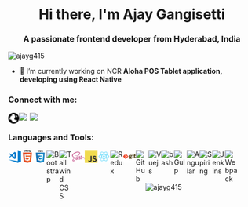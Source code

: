 <h1 align="center">Hi there, I'm Ajay Gangisetti </h1>
<h3 align="center">A passionate frontend developer from Hyderabad, India</h3>
<p align="left"> <img src="https://komarev.com/ghpvc/?username=ajayg415" alt="ajayg415" /> </p>

- 🔭 I’m currently working on NCR **Aloha POS Tablet application, developing using React Native**


### Connect with me:

[<img align="left" width="22px" src="https://raw.githubusercontent.com/iconic/open-iconic/master/svg/globe.svg" />](http://ajayg415.github.io/)
[<img align="left" width="22px" src="https://cdn.jsdelivr.net/npm/simple-icons@v3/icons/twitter.svg" />](https://twitter.com/ajay415)
[<img align="left" width="22px" src="https://cdn.jsdelivr.net/npm/simple-icons@v3/icons/linkedin.svg" />](https://www.linkedin.com/in/ajay415/)

<br />

### Languages and Tools:

<img align="left" title="Visual Studio Code" alt="Visual Studio Code" width="26px" src="https://raw.githubusercontent.com/github/explore/80688e429a7d4ef2fca1e82350fe8e3517d3494d/topics/visual-studio-code/visual-studio-code.png" />
<img align="left" title="HTML3" alt="HTML5" width="26px" src="https://raw.githubusercontent.com/github/explore/80688e429a7d4ef2fca1e82350fe8e3517d3494d/topics/html/html.png" />
<img align="left" title="CSS3" alt="CSS3" width="26px" src="https://raw.githubusercontent.com/github/explore/80688e429a7d4ef2fca1e82350fe8e3517d3494d/topics/css/css.png" />
<img align="left" title="Bootstrap" alt="Bootstrap" width="26px" src="https://img.icons8.com/color/48/000000/bootstrap.png"/>
<img align="left" title="Tailwind CSS" alt="Tailwind CSS" width="26px" src="https://www.vectorlogo.zone/logos/tailwindcss/tailwindcss-icon.svg" />
<img align="left" title="Sass" alt="Sass" width="26px" src="https://raw.githubusercontent.com/github/explore/80688e429a7d4ef2fca1e82350fe8e3517d3494d/topics/sass/sass.png" />
<img align="left" title="JavaScript" alt="JavaScript" width="26px" src="https://raw.githubusercontent.com/github/explore/80688e429a7d4ef2fca1e82350fe8e3517d3494d/topics/javascript/javascript.png" />
<img align="left" title="React" alt="React" width="26px" src="https://raw.githubusercontent.com/github/explore/80688e429a7d4ef2fca1e82350fe8e3517d3494d/topics/react/react.png" />
<img align="left" title="Redux" alt="Redux" width="26px" src="https://img.icons8.com/color/48/000000/redux.png"/>
<img align="left" title="Git" alt="Git" width="26px" src="https://raw.githubusercontent.com/github/explore/80688e429a7d4ef2fca1e82350fe8e3517d3494d/topics/git/git.png" />
<img align="left" title="GitHub" alt="GitHub" width="26px" Tailwind CSSsrc="https://raw.githubusercontent.com/github/explore/78df643247d429f6cc873026c0622819ad797942/topics/github/github.png" />

<img align="left" title="Vuejs" alt="Vuejs" width="26px" src="https://devicons.github.io/devicon/devicon.git/icons/vuejs/vuejs-original-wordmark.svg" />
<img align="left" title="bash" alt="bash" width="26px" src="https://www.vectorlogo.zone/logos/gnu_bash/gnu_bash-icon.svg" />
<img align="left" title="Gulp" alt="Gulp" width="26px" src="https://devicons.github.io/devicon/devicon.git/icons/gulp/gulp-plain.svg" />
<img align="left" title="Angular" alt="Angular" width="26px" src="https://devicons.github.io/devicon/devicon.git/icons/angularjs/angularjs-original.svg" />
<img align="left" title="Spring" alt="Spiring" width="26px" src="https://www.vectorlogo.zone/logos/springio/springio-icon.svg" />
<img align="left" title="Jenkins" alt="Jenkins" width="26px" src="https://www.vectorlogo.zone/logos/jenkins/jenkins-icon.svg" />
<img align="left" title="webpack" alt="Webpack" width="26px" src="https://devicons.github.io/devicon/devicon.git/icons/webpack/webpack-original.svg" />

<br/><br/><br/>



<p align="center"> 
  <img src="https://github-readme-stats.vercel.app/api?username=ajayg415&show_icons=true" alt="ajayg415" /> 
</p>
